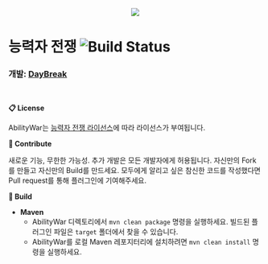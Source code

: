 <p align="center"><img src="https://user-images.githubusercontent.com/39194432/63667961-92d56000-c810-11e9-9fb4-f62483c23ff4.png"></p>

# 능력자 전쟁 ![Build Status](https://travis-ci.org/DayBreak365/AbilityWar.svg?branch=master)
### 개발: [DayBreak](https://github.com/DayBreak365)
<br/>

**📋 License**

AbilityWar는 [능력자 전쟁 라이선스](https://github.com/DayBreak365/AbilityWar/blob/master/license.md)에 따라 라이선스가 부여됩니다.

**📎 Contribute**

새로운 기능, 무한한 가능성. 추가 개발은 모든 개발자에게 허용됩니다. 자신만의 Fork를 만들고 자신만의 Build를 만드세요.
모두에게 알리고 싶은 참신한 코드를 작성했다면 Pull request를 통해 플러그인에 기여해주세요.

**🔧 Build**
- **Maven**
    - AbilityWar 디렉토리에서 `mvn clean package` 명령을 실행하세요. 빌드된 플러그인 파일은 `target` 폴더에서 찾을 수 있습니다.
    - AbilityWar를 로컬 Maven 레포지터리에 설치하려면 `mvn clean install` 명령을 실행하세요.
